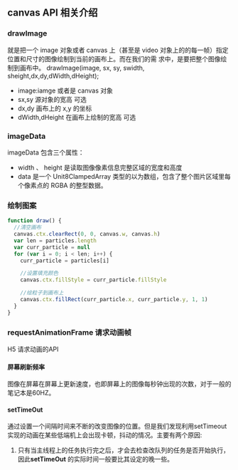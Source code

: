 ## canvas API 相关介绍

### drawImage

就是把一个 image 对象或者 canvas 上（甚至是 video 对象上的的每一帧）指定位置和尺寸的图像绘制到当前的画布上。而在我们的需
求中，是要把整个图像绘制到画布中。 drawImage(image, sx, sy, swidth, sheight,dx,dy,dWidth,dHeight);

* image:iamge 或者是 canvas 对象
* sx,sy 源对象的宽高 可选
* dx,dy 画布上的 x,y 的坐标
* dWidth,dHeight 在画布上绘制的宽高 可选

### imageData

imageData 包含三个属性：

* width 、 height 是读取图像像素信息完整区域的宽度和高度
* data 是一个 Unit8ClampedArray 类型的以为数组，包含了整个图片区域里每个像素点的 RGBA 的整型数据。

### 绘制图案

```javascript
function draw() {
  //清空画布
  canvas.ctx.clearRect(0, 0, canvas.w, canvas.h)
  var len = particles.length
  var curr_particle = null
  for (var i = 0; i < len; i++) {
    curr_particle = particles[i]

    //设置填充颜色
    canvas.ctx.fillStyle = curr_particle.fillStyle

    //绘粒子到画布上
    canvas.ctx.fillRect(curr_particle.x, curr_particle.y, 1, 1)
  }
}
```

### requestAnimationFrame 请求动画帧
H5 请求动画的API
#### 屏幕刷新频率
图像在屏幕在屏幕上更新速度，也即屏幕上的图像每秒钟出现的次数，对于一般的笔记本是60HZ。
#### setTimeOut
通过设置一个间隔时间来不断的改变图像的位置。但是我们发现利用setTimeout实现的动画在某些低端机上会出现卡顿，抖动的情况。主要有两个原因:

1. 只有当主线程上的任务执行完之后，才会去检查改队列的任务是否开始执行，因此**setTimeOut** 的实际时间一般要比其设定的晚一些。

